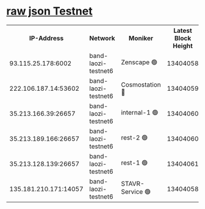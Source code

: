 
[raw json Testnet](https://rpc-check.bandt.stavr.tech/bandt/rpcbandt_result.json)
=

<table><tr><th>IP-Address</th><th>Network</th><th>Moniker</th><th>Latest Block Height</th><th>Earliest Block Height</th><th>Catching Up</th><th>Voting Power</th><th>Scan Time</th></tr><tr><td>93.115.25.178:6002</td><td>band-laozi-testnet6</td><td>Zenscape 🟢</td><td>13404058</td><td>12460001</td><td>False</td><td>0</td><td>2023-11-30T07:13:30.869685772UTC</td></tr><tr><td>222.106.187.14:53602</td><td>band-laozi-testnet6</td><td>Cosmostation 🔴</td><td>13404059</td><td>13177501</td><td>False</td><td>2203223</td><td>2023-11-30T07:13:32.409626787UTC</td></tr><tr><td>35.213.166.39:26657</td><td>band-laozi-testnet6</td><td>internal-1 🟢</td><td>13404060</td><td>13304060</td><td>False</td><td>0</td><td>2023-11-30T07:13:35.623086009UTC</td></tr><tr><td>35.213.189.166:26657</td><td>band-laozi-testnet6</td><td>rest-2 🟢</td><td>13404060</td><td>13304060</td><td>False</td><td>0</td><td>2023-11-30T07:13:36.929949732UTC</td></tr><tr><td>35.213.128.139:26657</td><td>band-laozi-testnet6</td><td>rest-1 🟢</td><td>13404061</td><td>13304061</td><td>False</td><td>0</td><td>2023-11-30T07:13:40.169347262UTC</td></tr><tr><td>135.181.210.171:14057</td><td>band-laozi-testnet6</td><td>STAVR-Service 🟢</td><td>13404058</td><td>13397001</td><td>False</td><td>0</td><td>2023-11-30T07:13:31.191862668UTC</td></tr></table>
